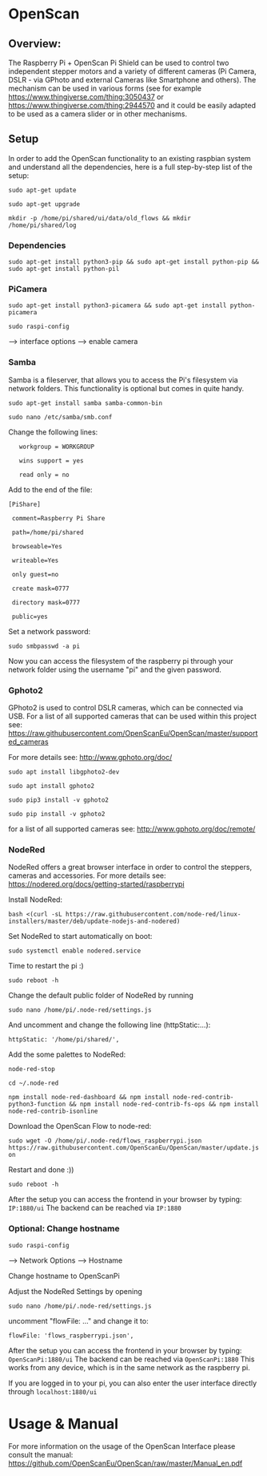 # OpenScan

## Overview:
The Raspberry Pi + OpenScan Pi Shield can be used to control two independent stepper motors and a variety of different cameras (Pi Camera, DSLR - via GPhoto and external Cameras like Smartphone and others). The mechanism can be used in various forms (see for example https://www.thingiverse.com/thing:3050437 or https://www.thingiverse.com/thing:2944570 and it could be easily adapted to be used as a camera slider or in other mechanisms.

## Setup
In order to add the OpenScan functionality to an existing raspbian system and understand all the dependencies, here is a full step-by-step list of the setup:

`sudo apt-get update`

`sudo apt-get upgrade`

`mkdir -p /home/pi/shared/ui/data/old_flows && mkdir /home/pi/shared/log`

### Dependencies

`sudo apt-get install python3-pip && sudo apt-get install python-pip && sudo apt-get install python-pil`

### PiCamera

`sudo apt-get install python3-picamera && sudo apt-get install python-picamera`

`sudo raspi-config`

--> interface options --> enable camera

### Samba

Samba is a fileserver, that allows you to access the Pi's filesystem via network folders. This functionality is optional but comes in quite handy.

`sudo apt-get install samba samba-common-bin`

`sudo nano /etc/samba/smb.conf`

Change the following lines:

`	workgroup = WORKGROUP`

`	wins support = yes`
  
`	read only = no`

Add to the end of the file:

`[PiShare]`

` comment=Raspberry Pi Share`
 
` path=/home/pi/shared`
 
` browseable=Yes`
 
` writeable=Yes`
 
` only guest=no`
 
` create mask=0777`
 
` directory mask=0777`
 
` public=yes`

Set a network password:

`sudo smbpasswd -a pi`

Now you can access the filesystem of the raspberry pi through your network folder using the username "pi" and the given password.

### Gphoto2

GPhoto2 is used to control DSLR cameras, which can be connected via USB. For a list of all supported cameras that can be used within this project see: https://raw.githubusercontent.com/OpenScanEu/OpenScan/master/supported_cameras

For more details see: http://www.gphoto.org/doc/

`sudo apt install libgphoto2-dev `

`sudo apt install gphoto2`

`sudo pip3 install -v gphoto2`

`sudo pip install -v gphoto2`

for a list of all supported cameras see: http://www.gphoto.org/doc/remote/

### NodeRed

NodeRed offers a great browser interface in order to control the steppers, cameras and accessories.
For more details see: https://nodered.org/docs/getting-started/raspberrypi

Install NodeRed:

`bash <(curl -sL https://raw.githubusercontent.com/node-red/linux-installers/master/deb/update-nodejs-and-nodered)`

Set NodeRed to start automatically on boot:

`sudo systemctl enable nodered.service`

Time to restart the pi :)

`sudo reboot -h`

Change the default public folder of NodeRed by running

`sudo nano /home/pi/.node-red/settings.js`

And uncomment and change the following line (httpStatic:...):

`httpStatic: '/home/pi/shared/',`

Add the some palettes to NodeRed:

`node-red-stop`

`cd ~/.node-red`

`npm install node-red-dashboard && npm install node-red-contrib-python3-function && npm install node-red-contrib-fs-ops && npm install node-red-contrib-isonline`

Download the OpenScan Flow to node-red:

`sudo wget -O /home/pi/.node-red/flows_raspberrypi.json https://raw.githubusercontent.com/OpenScanEu/OpenScan/master/update.json`

Restart and done :))

`sudo reboot -h`

After the setup you can access the frontend in your browser by typing: `IP:1880/ui`
The backend can be reached via `IP:1880`

### Optional: Change hostname

`sudo raspi-config`

--> Network Options --> Hostname

Change hostname to OpenScanPi

Adjust the NodeRed Settings by opening

`sudo nano /home/pi/.node-red/settings.js`

uncomment "flowFile: ..." and change it to:

`flowFile: 'flows_raspberrypi.json',`

After the setup you can access the frontend in your browser by typing: `OpenScanPi:1880/ui`
The backend can be reached via `OpenScanPi:1880` 
This works from any device, which is in the same network as the raspberry pi.

If you are logged in to your pi, you can also enter the user interface directly through `localhost:1880/ui`


# Usage & Manual

For more information on the usage of the OpenScan Interface please consult the manual: https://github.com/OpenScanEu/OpenScan/raw/master/Manual_en.pdf
